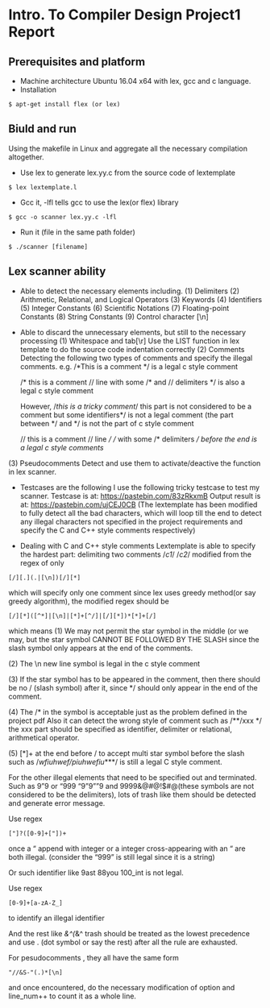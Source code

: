 # Intro. To Compiler Design Project1 Report

## Prerequisites and platform
* Machine architecture
Ubuntu 16.04 x64 with lex, gcc and c language.
* Installation
```
$ apt-get install flex (or lex)
```

## Biuld and run
Using the makefile in Linux and aggregate all the necessary compilation altogether.

* Use lex to generate lex.yy.c from the source code of lextemplate
```
$ lex lextemplate.l
```
* Gcc it, -lfl tells gcc to use the lex(or flex) library
```
$ gcc -o scanner lex.yy.c -lfl
```
* Run it (file in the same path folder)
```
$ ./scanner [filename]
```

## Lex scanner ability

* Able to detect the necessary elements including.
(1) Delimiters
(2) Arithmetic, Relational, and Logical Operators
(3) Keywords
(4) Identifiers
(5) Integer Constants
(6) Scientific Notations
(7) Floating-point Constants
(8) String Constants
(9) Control character [\n]

* Able to discard the unnecessary elements, but still to the necessary processing
(1) Whitespace and tab[\r]
	Use the LIST function in lex template to do the source code indentation
	correctly
(2) Comments
	Detecting the following two types of comments and specify the illegal 	comments.
	e.g. /*This is a comment */ is a legal c style comment

	/* this is a comment // line with some /* and
    	// delimiters */ is also a legal c style comment

	However, /*this is a tricky comment*/  this part is not considered to be a 	comment but some identifiers*/ is not a legal comment (the part between */ 	and */ is not the part of c style comment

	// this is a comment // line */ /* with some /* delimiters */ before the end is a 	legal c style comments*

(3) Pseudocomments
	Detect and use them to activate/deactive the function in lex scanner.

* Testcases are the following
I use the following tricky testcase to test my scanner.
Testcase is at: https://pastebin.com/83zRkxmB
Output result is at: https://pastebin.com/ujCEJ0CB
(The lextemplate has been modified to fully detect all the bad characters, which will loop till the end to detect any illegal characters not specified in the project requirements and specify the C and C++ style comments respectively)

* Dealing with C and C++ style comments
Lextemplate is able to specify the hardest part: delimiting two comments /*c1*/  /*c2*/ modified from the regex of only
```
[/][.](.|[\n])[/][*]
```
which will specify only one comment since lex uses greedy method(or say greedy algorithm), the modified regex should be
```
[/][*]([^*]|[\n]|[*]+[^/]|[/][*])*[*]+[/]
```
which means
(1) We may not permit the star symbol in the middle (or we may, but the star symbol CANNOT BE FOLLOWED BY THE SLASH since the slash symbol only appears at the end of the comments.

(2) The \n new line symbol is legal in the c style comment

(3) If the star symbol has to be appeared in the comment, then there should be no / (slash symbol) after it, since */ should only appear in the end of the comment.

(4) The /* in the symbol is acceptable just as the problem defined in the project pdf
Also it can detect the wrong style of comment such as /**/xxx */ the xxx part should be specified as identifier, delimiter or relational, arithmetical operator.

(5) [*]+ at the end before / to accept multi star symbol before the slash such as
/*wfiuhwef/*piuhwefiu*****/  is still a legal C style comment.

For the other illegal elements that need to be specified out and terminated.
Such as 9”9 or “999  “9”9””9 and 9999&@#@!$#@(these symbols are not considered to be the delimiters), lots of trash like them should be detected and generate error message.

Use regex
```
["]?([0-9]+["])+
```
once a “ append with integer or a integer cross-appearing with an “ are both illegal. (consider the “999” is still legal since it is a string)

Or such identifier like 9ast 88you 100_int is not legal.

Use regex
```
[0-9]+[a-zA-Z_]
```
to identify an illegal identifier

And the rest like *&^(*&^ trash should be treated as the lowest precedence and use . (dot symbol or say the rest) after all the rule are exhausted.

For pesudocomments , they all have the same form
```
"//&S-"(.)*[\n]
```
and once encountered, do the necessary modification of option and line_num++ to count it as a whole line.
